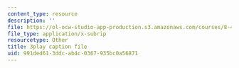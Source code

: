 ```yaml
---
content_type: resource
description: ''
file: https://ol-ocw-studio-app-production.s3.amazonaws.com/courses/8-422-atomic-and-optical-physics-ii-spring-2013/991ded613ddcab4c0367935bc0a56871_r_fWDSikuNQ.srt
file_type: application/x-subrip
resourcetype: Other
title: 3play caption file
uid: 991ded61-3ddc-ab4c-0367-935bc0a56871
---
```

